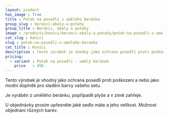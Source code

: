 ```yaml
---
layout: product
has_image : True
title : Potah na posedlí z umělého beránka
group_slug : beranci-obaly-a-potahy
group_title : Beránci, obaly a potahy
image : /products/konici/beranci-obaly-a-potahy/potah-na-posedli-z-umeleho-beranka.jpg
cat_slug : konici
slug : potah-na-posedli-z-umeleho-beranka
cat_title : Koníci
description : Tento výrobek je vhodný jako ochrana posedlí proti poškození a nebo jako modní doplněk pro sladění barvy vašeho setu.
pricing:
  - variant : Potah na posedlí - umělý beránek
    price   : 450
---
```


Tento výrobek je vhodný jako ochrana posedlí proti poškození a nebo jako modní doplněk pro sladění barvy vašeho setu.

Je vyráběn z umělého beránku, popřípadě plyše a v zimě zahřeje.

U objednávky prosím upřesněte jaké sedlo máte a jeho velikost.
Možnost objednání různých barev.

